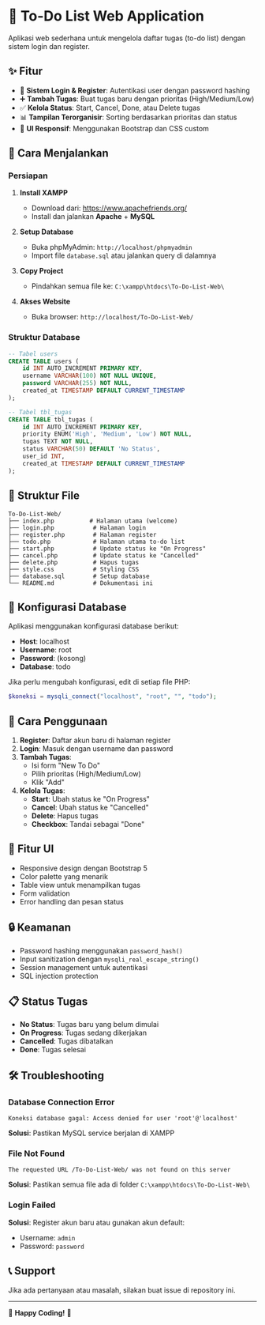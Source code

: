 # 📝 To-Do List Web Application

Aplikasi web sederhana untuk mengelola daftar tugas (to-do list) dengan sistem login dan register.

## ✨ Fitur

- 🔐 **Sistem Login & Register**: Autentikasi user dengan password hashing
- ➕ **Tambah Tugas**: Buat tugas baru dengan prioritas (High/Medium/Low)
- ✅ **Kelola Status**: Start, Cancel, Done, atau Delete tugas
- 📊 **Tampilan Terorganisir**: Sorting berdasarkan prioritas dan status
- 🎨 **UI Responsif**: Menggunakan Bootstrap dan CSS custom

## 🚀 Cara Menjalankan

### Persiapan

1. **Install XAMPP**
   - Download dari: https://www.apachefriends.org/
   - Install dan jalankan **Apache** + **MySQL**

2. **Setup Database**
   - Buka phpMyAdmin: `http://localhost/phpmyadmin`
   - Import file `database.sql` atau jalankan query di dalamnya

3. **Copy Project**
   - Pindahkan semua file ke: `C:\xampp\htdocs\To-Do-List-Web\`

4. **Akses Website**
   - Buka browser: `http://localhost/To-Do-List-Web/`

### Struktur Database

```sql
-- Tabel users
CREATE TABLE users (
    id INT AUTO_INCREMENT PRIMARY KEY,
    username VARCHAR(100) NOT NULL UNIQUE,
    password VARCHAR(255) NOT NULL,
    created_at TIMESTAMP DEFAULT CURRENT_TIMESTAMP
);

-- Tabel tbl_tugas
CREATE TABLE tbl_tugas (
    id INT AUTO_INCREMENT PRIMARY KEY,
    priority ENUM('High', 'Medium', 'Low') NOT NULL,
    tugas TEXT NOT NULL,
    status VARCHAR(50) DEFAULT 'No Status',
    user_id INT,
    created_at TIMESTAMP DEFAULT CURRENT_TIMESTAMP
);
```

## 📁 Struktur File

```
To-Do-List-Web/
├── index.php          # Halaman utama (welcome)
├── login.php           # Halaman login
├── register.php        # Halaman register
├── todo.php            # Halaman utama to-do list
├── start.php           # Update status ke "On Progress"
├── cancel.php          # Update status ke "Cancelled"
├── delete.php          # Hapus tugas
├── style.css           # Styling CSS
├── database.sql        # Setup database
└── README.md           # Dokumentasi ini
```

## 🔧 Konfigurasi Database

Aplikasi menggunakan konfigurasi database berikut:
- **Host**: localhost
- **Username**: root
- **Password**: (kosong)
- **Database**: todo

Jika perlu mengubah konfigurasi, edit di setiap file PHP:
```php
$koneksi = mysqli_connect("localhost", "root", "", "todo");
```

## 📱 Cara Penggunaan

1. **Register**: Daftar akun baru di halaman register
2. **Login**: Masuk dengan username dan password
3. **Tambah Tugas**: 
   - Isi form "New To Do"
   - Pilih prioritas (High/Medium/Low)
   - Klik "Add"
4. **Kelola Tugas**:
   - **Start**: Ubah status ke "On Progress"
   - **Cancel**: Ubah status ke "Cancelled"
   - **Delete**: Hapus tugas
   - **Checkbox**: Tandai sebagai "Done"

## 🎨 Fitur UI

- Responsive design dengan Bootstrap 5
- Color palette yang menarik
- Table view untuk menampilkan tugas
- Form validation
- Error handling dan pesan status

## 🔒 Keamanan

- Password hashing menggunakan `password_hash()`
- Input sanitization dengan `mysqli_real_escape_string()`
- Session management untuk autentikasi
- SQL injection protection

## 📋 Status Tugas

- **No Status**: Tugas baru yang belum dimulai
- **On Progress**: Tugas sedang dikerjakan
- **Cancelled**: Tugas dibatalkan
- **Done**: Tugas selesai

## 🛠️ Troubleshooting

### Database Connection Error
```
Koneksi database gagal: Access denied for user 'root'@'localhost'
```
**Solusi**: Pastikan MySQL service berjalan di XAMPP

### File Not Found
```
The requested URL /To-Do-List-Web/ was not found on this server
```
**Solusi**: Pastikan semua file ada di folder `C:\xampp\htdocs\To-Do-List-Web\`

### Login Failed
**Solusi**: Register akun baru atau gunakan akun default:
- Username: `admin`
- Password: `password`

## 📞 Support

Jika ada pertanyaan atau masalah, silakan buat issue di repository ini.

---
🌟 **Happy Coding!** 🌟
